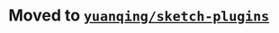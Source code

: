 # Moved to [`yuanqing/sketch-plugins`](https://github.com/yuanqing/sketch-plugins/tree/master/packages/sketch-align-to-grid)
